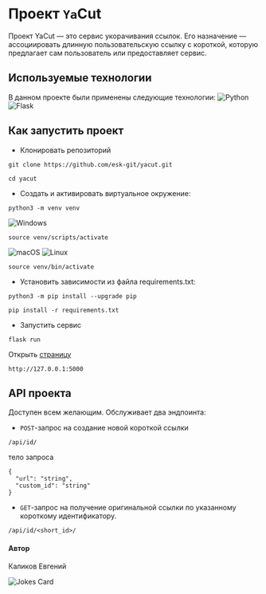 # Проект `Ya`Cut
Проект YaCut — это сервис укорачивания ссылок. Его назначение — ассоциировать длинную пользовательскую ссылку с короткой, которую предлагает сам пользователь или предоставляет сервис.
## Используемые технологии
В данном проекте были применены следующие технологии:
![Python](https://img.shields.io/badge/python-3670A0?style=for-the-badge&logo=python&logoColor=ffdd54) ![Flask](https://img.shields.io/badge/flask-%23000.svg?style=for-the-badge&logo=flask&logoColor=white)
## Как запустить проект
- Клонировать репозиторий
```
git clone https://github.com/esk-git/yacut.git
```
```
cd yacut
```

- Cоздать и активировать виртуальное окружение:

```
python3 -m venv venv
```
![Windows](https://img.shields.io/badge/Windows-0078D6?style=for-the-badge&logo=windows&logoColor=white)
```
source venv/scripts/activate
```
![macOS](https://img.shields.io/badge/mac%20os-000000?style=for-the-badge&logo=macos&logoColor=F0F0F0) ![Linux](https://img.shields.io/badge/Linux-FCC624?style=for-the-badge&logo=linux&logoColor=black)
```
source venv/bin/activate
```

- Установить зависимости из файла requirements.txt:

```
python3 -m pip install --upgrade pip
```

```
pip install -r requirements.txt
```
- Запустить сервис
```
flask run
```
Открыть [страницу](http://127.0.0.1:5000)
```
http://127.0.0.1:5000
```
## API проекта
Доступен всем желающим. Обслуживает два эндпоинта:
- `POST`-запрос на создание новой короткой ссылки
```
/api/id/
```
тело запроса
```
{
  "url": "string",
  "custom_id": "string"
}
```
- `GET`-запрос на получение оригинальной ссылки по указанному короткому идентификатору.
```
/api/id/<short_id>/
```
#### Автор
Каликов Евгений

![Jokes Card](https://readme-jokes.vercel.app/api)